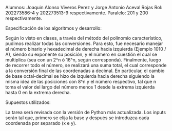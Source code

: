 Alumnos: Joaquin Alonso Viveros Perez y Jorge Antonio Aceval Rojas
Rol: 202273586-4 y 202273513-9 respectivamente.
Paralelo: 201 y 200 respectivamente.

Especificación de los algoritmos y desarrollo:

Según lo visto en clases, a través del método del polinomio característico, pudimos realizar todas las conversiones.
Para esto, fue necesario manejar el número binario y hexadecimal de derecha hacia izquierda (Ejemplo 1010 / A), siendo su exponente su posición, y el número en cuestión el cual se multiplica (sea con un 2^n ó 16^n, según corresponda). Finalmente, luego de recorrer todo el número, se realizará una suma total, el cual corresponde a la conversión final de las coordenadas a decimal.
En particular, el cambio de base octal-decimal se hizo de izquierda hacia derecha siguiendo la misma idea de las posiciones con 8^n y el número respectivo, tal que n toma el valor del largo del número menos 1 desde la extrema izquierda hasta 0 en la extrema derecha.

Supuestos utilizados:

La tarea será revisada con la versión de Python más actualizada. Los inputs serán tal que, primero se elija la base y después se introduzca cada coordenada por separado (x e y).










